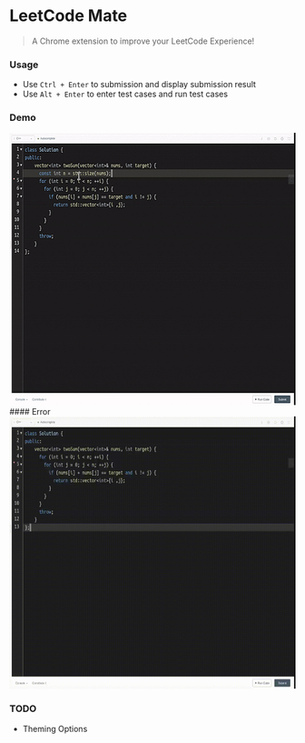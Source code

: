# LeetCode Mate

> A Chrome extension to improve your LeetCode Experience!




### Usage
* Use `Ctrl + Enter` to submission and display submission result
* Use `Alt + Enter` to enter test cases and run test cases


### Demo
 <img src="demo/accepted.gif" style="width:600px;height:479px">
#### Error
 <img src="demo/compile_error.gif" style="width:600px;height:479px">

### TODO 
* Theming Options

